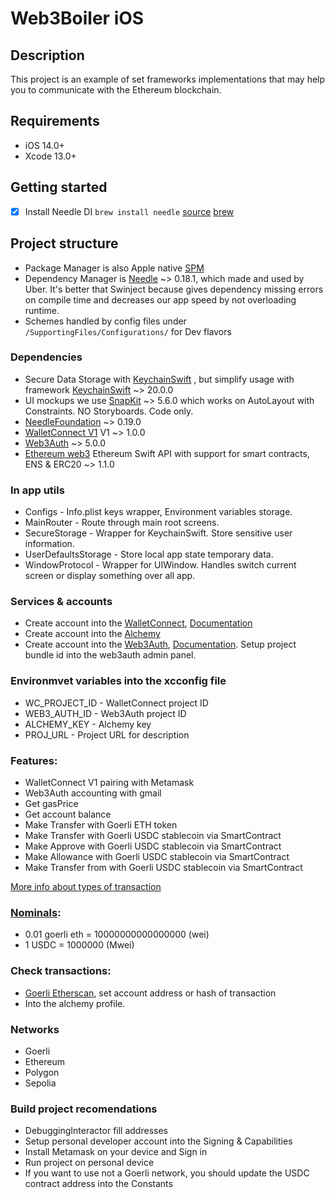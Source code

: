 # Web3Boiler iOS

## Description
This project is an example of set frameworks implementations that may help you to communicate with the Ethereum blockchain.

## Requirements
- iOS 14.0+
- Xcode 13.0+

## Getting started
- [x] Install Needle DI `brew install needle` [source](https://github.com/uber/needle#install-code-generator) [brew](https://brew.sh/)

## Project structure
- Package Manager is also Apple native [SPM](https://developer.apple.com/documentation/swift_packages/adding_package_dependencies_to_your_app)
- Dependency Manager is [Needle](https://github.com/uber/needle)  ~> 0.18.1, which made and used by Uber. It's better that Swinject because gives dependency missing errors on compile time and decreases our app speed by not overloading runtime.
- Schemes handled by config files under `/SupportingFiles/Configurations/` for Dev flavors

### Dependencies
- Secure Data Storage with [KeychainSwift](https://developer.apple.com/documentation/security/certificate_key_and_trust_services/keys/storing_keys_in_the_keychain) , but simplify usage with framework [KeychainSwift](https://github.com/evgenyneu/keychain-swift) ~> 20.0.0
- UI mockups we use [SnapKit](https://github.com/SnapKit/SnapKit) ~> 5.6.0 which works on AutoLayout with Constraints. NO Storyboards. Code only.
- [NeedleFoundation](https://github.com/uber/needle.git) ~> 0.19.0
- [WalletConnect V1](https://github.com/WalletConnect/WalletConnectSwift.git) V1 ~> 1.0.0
- [Web3Auth](https://github.com/web3auth/web3auth-swift-sdk.git) ~> 5.0.0
- [Ethereum web3](https://github.com/argentlabs/web3.swift) Ethereum Swift API with support for smart contracts, ENS & ERC20 ~> 1.1.0

### In app utils
- Configs - Info.plist keys wrapper, Environment variables storage.
- MainRouter - Route through main root screens.
- SecureStorage - Wrapper for KeychainSwift. Store sensitive user information.
- UserDefaultsStorage - Store local app state temporary data.
- WindowProtocol - Wrapper for UIWindow. Handles switch current screen or display something over all app.

### Services & accounts
- Create account into the [WalletConnect](https://walletconnect.com/), [Documentation](https://docs.walletconnect.com/1.0/)
- Create account into the [Alchemy](https://www.alchemy.com/)
- Create account into the [Web3Auth](https://web3auth.io/), [Documentation](https://web3auth.io/docs/sdk/ios/initialize). Setup project bundle id into the web3auth admin panel.

### Environmvet variables into the xcconfig file
- WC_PROJECT_ID - WalletConnect project ID
- WEB3_AUTH_ID - Web3Auth project ID
- ALCHEMY_KEY - Alchemy key
- PROJ_URL - Project URL for description

### Features:
- WalletConnect V1 pairing with Metamask
- Web3Auth accounting with gmail
- Get gasPrice
- Get account balance
- Make Transfer with Goerli ETH token
- Make Transfer with Goerli USDC stablecoin via SmartContract
- Make Approve with Goerli USDC stablecoin via SmartContract
- Make Allowance with Goerli USDC stablecoin via SmartContract
- Make Transfer from with Goerli USDC stablecoin via SmartContract

[More info about types of transaction](https://docs.openzeppelin.com/contracts/2.x/api/token/erc20)

### [Nominals](https://www.alchemy.com/gwei-calculator):
- 0.01 goerli eth = 10000000000000000 (wei)
- 1 USDC = 1000000 (Mwei)

### Check transactions:
- [Goerli Etherscan](https://goerli.etherscan.io/), set account address or hash of transaction
- Into the alchemy profile.

### Networks
- Goerli
- Ethereum
- Polygon
- Sepolia

### Build project recomendations
- DebuggingInteractor fill addresses
- Setup personal developer account into the Signing & Capabilities
- Install Metamask on your device and Sign in
- Run project on personal device
- If you want to use not a Goerli network, you should update the USDC contract address into the Constants
